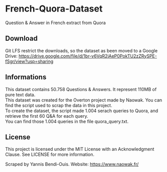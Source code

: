 # French-Quora-Dataset

Question & Answer in French extract from Quora

## Download

Git LFS restrict the downloads, so the dataset as been moved to a Google Drive:
https://drive.google.com/file/d/1br-v6VqR2jAeP0PokTU2zZRySPE-fSgr/view?usp=sharing

## Informations

This dataset contains 50.758 Questions & Answers. It represent 110MB of pure text data.  
This dataset was created for the Overton project made by Naowak. You can find the script used to scrap the data in this project.  
To create the dataset, the script made 1.004 serach queries to Quora, and retrieve the first 60 Q&A for each query.  
You can find those 1.004 queries in the file quora_query.txt.


## License
This project is licensed under the MIT License with an Acknowledgment Clause. See LICENSE for more information.

Scraped by Yannis Bendi-Ouis.
Website: https://www.naowak.fr/
